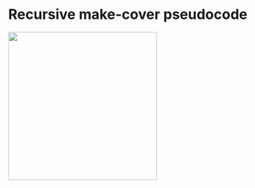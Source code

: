 # Recursive make-cover pseudocode
<img width="301" src=https://user-images.githubusercontent.com/54063710/231510156-16a39839-4dfd-4c08-89ad-ba9db4454b46.png>
